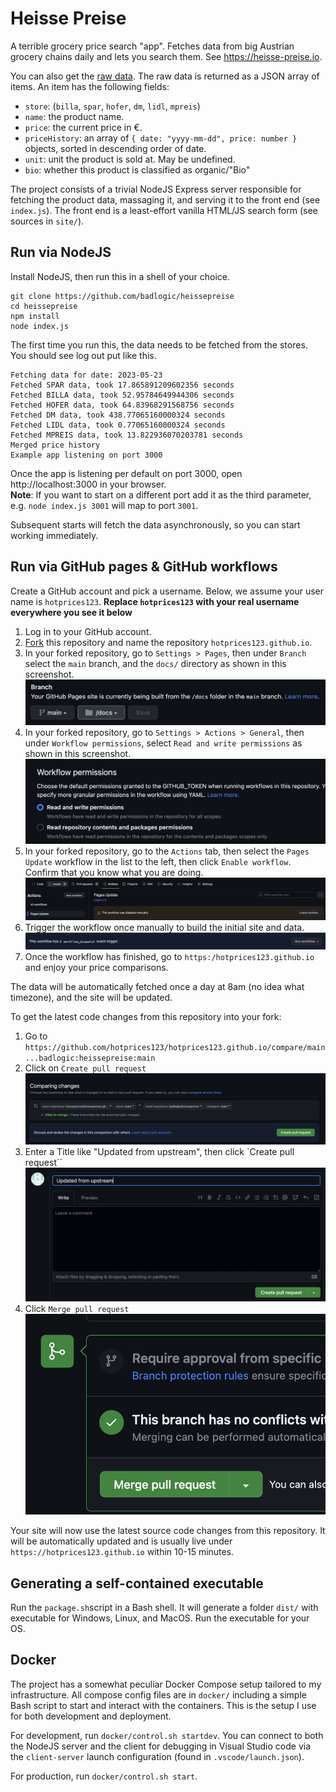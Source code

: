# Heisse Preise
A terrible grocery price search "app". Fetches data from big Austrian grocery chains daily and lets you search them. See https://heisse-preise.io.

You can also get the [raw data](https://heisse-preise.io/api/index). The raw data is returned as a JSON array of items. An item has the following fields:

* `store`: (`billa`, `spar`, `hofer`, `dm`, `lidl`, `mpreis`)
* `name`: the product name.
* `price`: the current price in €.
* `priceHistory`: an array of `{ date: "yyyy-mm-dd", price: number }` objects, sorted in descending order of date.
* `unit`: unit the product is sold at. May be undefined.
* `bio`: whether this product is classified as organic/"Bio"

The project consists of a trivial NodeJS Express server responsible for fetching the product data, massaging it, and serving it to the front end (see `index.js`). The front end is a least-effort vanilla HTML/JS search form (see sources in `site/`).

## Run via NodeJS
Install NodeJS, then run this in a shell of your choice.

```
git clone https://github.com/badlogic/heissepreise
cd heissepreise
npm install
node index.js
```

The first time you run this, the data needs to be fetched from the stores. You should see log out put like this.

```
Fetching data for date: 2023-05-23
Fetched SPAR data, took 17.865891209602356 seconds
Fetched BILLA data, took 52.95784649944306 seconds
Fetched HOFER data, took 64.83968291568756 seconds
Fetched DM data, took 438.77065160000324 seconds
Fetched LIDL data, took 0.77065160000324 seconds
Fetched MPREIS data, took 13.822936070203781 seconds
Merged price history
Example app listening on port 3000
```

Once the app is listening per default on port 3000, open http://localhost:3000 in your browser.\
**Note**: If you want to start on a different port add it as the third parameter, e.g. `node index.js 3001` will map to port `3001`.

Subsequent starts will fetch the data asynchronously, so you can start working immediately.

## Run via GitHub pages & GitHub workflows
Create a GitHub account and pick a username. Below, we assume your user name is `hotprices123`. **Replace `hotprices123` with your real username everywhere you see it below**

1. Log in to your GitHub account.
2. [Fork](https://github.com/badlogic/heissepreise/fork) this repository and name the repository `hotprices123.github.io`.
3. In your forked repository, go to `Settings > Pages`, then under `Branch` select the `main` branch, and the `docs/` directory as shown in this screenshot.
![docs/github-pages.png](docs/github-pages.png)
3. In your forked repository, go to `Settings > Actions > General`, then under `Workflow permissions`, select `Read and write permissions` as shown in this screenshot.
![docs/github-permissions.png](docs/github-permissions.png)
3. In your forked repository, go to the `Actions` tab, then select the `Pages Update` workflow in the list to the left, then click `Enable workflow`. Confirm that you know what you are doing.
![docs/github-workflow.png](docs/github-workflow.png)
3. Trigger the workflow once manually to build the initial site and data.
![docs/github-workflow2.png](docs/github-workflow2.png)
3. Once the workflow has finished, go to `https:/hotprices123.github.io` and enjoy your price comparisons.

The data will be automatically fetched once a day at 8am (no idea what timezone), and the site will be updated.

To get the latest code changes from this repository into your fork:
1. Go to `https://github.com/hotprices123/hotprices123.github.io/compare/main...badlogic:heissepreise:main`
2. Click on `Create pull request`
![docs/github-pullrequest.png](docs/github-pullrequest.png)
3. Enter a Title like "Updated from upstream", then click `Create pull request``
![docs/github-pullrequest2.png](docs/github-pullrequest2.png)
3. Click `Merge pull request`
![docs/github-pullrequest3.png](docs/github-pullrequest3.png)

Your site will now use the latest source code changes from this repository. It will be automatically updated and is usually live under `https://hotprices123.github.io` within 10-15 minutes.

## Generating a self-contained executable
 Run the `package.sh`script in a Bash shell. It will generate a folder `dist/` with executable for Windows, Linux, and MacOS. Run the executable for your OS.

## Docker
The project has a somewhat peculiar Docker Compose setup tailored to my infrastructure. All compose config files are in `docker/` including a simple Bash script to start and interact with the containers. This is the setup I use for both development and deployment.

For development, run `docker/control.sh startdev`. You can connect to both the NodeJS server and the client for debugging in Visual Studio code via the `client-server` launch configuration (found in `.vscode/launch.json`).

For production, run `docker/control.sh start`.
